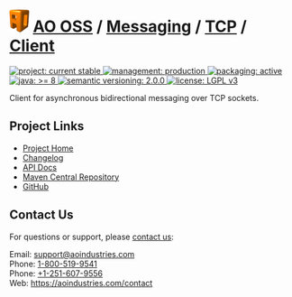 # [<img src="ao-logo.png" alt="AO Logo" width="35" height="40">](https://github.com/aoindustries) [AO OSS](https://github.com/aoindustries/ao-oss) / [Messaging](https://github.com/aoindustries/ao-messaging) / [TCP](https://github.com/aoindustries/ao-messaging-tcp) / [Client](https://github.com/aoindustries/ao-messaging-tcp-client)
<p>
	<a href="https://aoindustries.com/life-cycle#project-current-stable">
		<img src="https://oss.aoapps.com/ao-badges/project-current-stable.svg" alt="project: current stable" />
	</a>
	<a href="https://aoindustries.com/life-cycle#management-production">
		<img src="https://oss.aoapps.com/ao-badges/management-production.svg" alt="management: production" />
	</a>
	<a href="https://aoindustries.com/life-cycle#packaging-active">
		<img src="https://oss.aoapps.com/ao-badges/packaging-active.svg" alt="packaging: active" />
	</a>
	<br />
	<a href="https://docs.oracle.com/javase/8/docs/api/">
		<img src="https://oss.aoapps.com/ao-badges/java-8.svg" alt="java: &gt;= 8" />
	</a>
	<a href="http://semver.org/spec/v2.0.0.html">
		<img src="https://oss.aoapps.com/ao-badges/semver-2.0.0.svg" alt="semantic versioning: 2.0.0" />
	</a>
	<a href="https://www.gnu.org/licenses/lgpl-3.0">
		<img src="https://oss.aoapps.com/ao-badges/license-lgpl-3.0.svg" alt="license: LGPL v3" />
	</a>
</p>

Client for asynchronous bidirectional messaging over TCP sockets.

## Project Links
* [Project Home](https://oss.aoapps.com/messaging/tcp/client/)
* [Changelog](https://oss.aoapps.com/messaging/tcp/client/changelog)
* [API Docs](https://oss.aoapps.com/messaging/tcp/client/apidocs/)
* [Maven Central Repository](https://search.maven.org/artifact/com.aoapps/ao-messaging-tcp-client)
* [GitHub](https://github.com/aoindustries/ao-messaging-tcp-client)

## Contact Us
For questions or support, please [contact us](https://aoindustries.com/contact):

Email: [support@aoindustries.com](mailto:support@aoindustries.com)  
Phone: [1-800-519-9541](tel:1-800-519-9541)  
Phone: [+1-251-607-9556](tel:+1-251-607-9556)  
Web: https://aoindustries.com/contact
